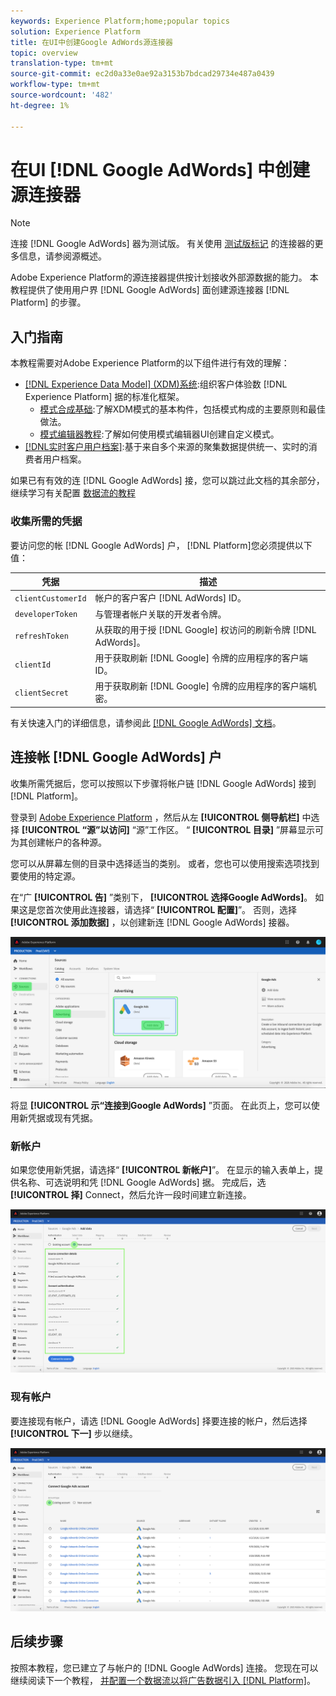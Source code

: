 ```yaml
---
keywords: Experience Platform;home;popular topics
solution: Experience Platform
title: 在UI中创建Google AdWords源连接器
topic: overview
translation-type: tm+mt
source-git-commit: ec2d0a33e0ae92a3153b7bdcad29734e487a0439
workflow-type: tm+mt
source-wordcount: '482'
ht-degree: 1%

---
```



# 在UI [!DNL Google AdWords] 中创建源连接器

>[!NOTE]
>连接 [!DNL Google AdWords] 器为测试版。 有关使用 [测试版标记](../../../../home.md#terms-and-conditions) 的连接器的更多信息，请参阅源概述。

Adobe Experience Platform的源连接器提供按计划接收外部源数据的能力。 本教程提供了使用用户界 [!DNL Google AdWords] 面创建源连接器 [!DNL Platform] 的步骤。

## 入门指南

本教程需要对Adobe Experience Platform的以下组件进行有效的理解：

* [[!DNL Experience Data Model] (XDM)系统](../../../../../xdm/home.md):组织客户体验数 [!DNL Experience Platform] 据的标准化框架。
   * [模式合成基础](../../../../../xdm/schema/composition.md):了解XDM模式的基本构件，包括模式构成的主要原则和最佳做法。
   * [模式编辑器教程](../../../../../xdm/tutorials/create-schema-ui.md):了解如何使用模式编辑器UI创建自定义模式。
* [[!DNL实时客户用户档案]](../../../../../profile/home.md):基于来自多个来源的聚集数据提供统一、实时的消费者用户档案。

如果已有有效的连 [!DNL Google AdWords] 接，您可以跳过此文档的其余部分，继续学习有关配置 [数据流的教程](../../dataflow/payments.md)

### 收集所需的凭据

要访问您的帐 [!DNL Google AdWords] 户， [!DNL Platform]您必须提供以下值：

| 凭据 | 描述 |
| ---------- | ----------- |
| `clientCustomerId` | 帐户的客户客户 [!DNL AdWords] ID。 |
| `developerToken` | 与管理者帐户关联的开发者令牌。 |
| `refreshToken` | 从获取的用于授 [!DNL Google] 权访问的刷新令牌 [!DNL AdWords]。 |
| `clientId` | 用于获取刷新 [!DNL Google] 令牌的应用程序的客户端ID。 |
| `clientSecret` | 用于获取刷新 [!DNL Google] 令牌的应用程序的客户端机密。 |

有关快速入门的详细信息，请参阅此 [[!DNL Google AdWords] 文档](https://developers.google.com/adwords/api/docs/guides/authentication)。

## 连接帐 [!DNL Google AdWords] 户

收集所需凭据后，您可以按照以下步骤将帐户链 [!DNL Google AdWords] 接到 [!DNL Platform]。

登录到 [Adobe Experience Platform](https://platform.adobe.com) ，然后从左 **[!UICONTROL 侧导航栏]** 中选择 **[!UICONTROL “源”以访问]** “源”工作区。 “ **[!UICONTROL 目录]** ”屏幕显示可为其创建帐户的各种源。

您可以从屏幕左侧的目录中选择适当的类别。 或者，您也可以使用搜索选项找到要使用的特定源。

在“广 **[!UICONTROL 告]** ”类别下， **[!UICONTROL 选择Google AdWords]**。 如果这是您首次使用此连接器，请选择“ **[!UICONTROL 配置]**”。 否则，选择 **[!UICONTROL 添加数据]** ，以创建新连 [!DNL Google AdWords] 接器。

![目录](../../../../images/tutorials/create/ads/catalog.png)

将显 **[!UICONTROL 示“连接到Google AdWords]** ”页面。 在此页上，您可以使用新凭据或现有凭据。

### 新帐户

如果您使用新凭据，请选择“ **[!UICONTROL 新帐户]**”。 在显示的输入表单上，提供名称、可选说明和凭 [!DNL Google AdWords] 据。 完成后，选 **[!UICONTROL 择]** Connect，然后允许一段时间建立新连接。

![connect](../../../../images/tutorials/create/ads/connect.png)

### 现有帐户

要连接现有帐户，请选 [!DNL Google AdWords] 择要连接的帐户，然后选择 **[!UICONTROL 下一]** 步以继续。

![现有](../../../../images/tutorials/create/ads/existing.png)

## 后续步骤

按照本教程，您已建立了与帐户的 [!DNL Google AdWords] 连接。 您现在可以继续阅读下一个教程， [并配置一个数据流以将广告数据引入 [!DNL Platform]](../../dataflow/advertising.md)。
